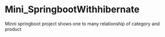 # Mini_SpringbootWithhibernate
Minni springboot project shows one to many relationship of category and product

